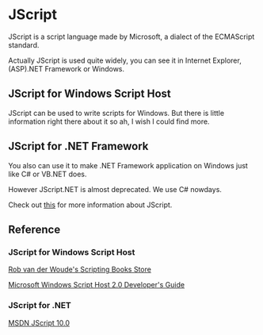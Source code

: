 # JScript

JScript is a script language made by Microsoft, a dialect of the ECMAScript standard.

Actually JScript is used quite widely, you can see it in Internet Explorer, (ASP).NET Framework or Windows.

## JScript for Windows Script Host

JScript can be used to write scripts for Windows. But there is little information right there about it so ah, I wish I could find more.

## JScript for .NET Framework

You also can use it to make .NET Framework application on Windows just like C# or VB.NET does.

However JScript.NET is almost deprecated. We use C# nowdays.

Check out [this](https://docs.microsoft.com/en-us/previous-versions/visualstudio/visual-studio-2010/72bd815a(v=vs.100)) for more information about JScript.

## Reference

### JScript for Windows Script Host

[Rob van der Woude's Scripting Books Store](https://www.robvanderwoude.com/wshexamples.php)

[Microsoft Windows Script Host 2.0 Developer's Guide](http://wsh2.uw.hu/)

### JScript for .NET

[MSDN JScript 10.0](https://docs.microsoft.com/en-us/previous-versions/visualstudio/visual-studio-2010/72bd815a(v=vs.100))
